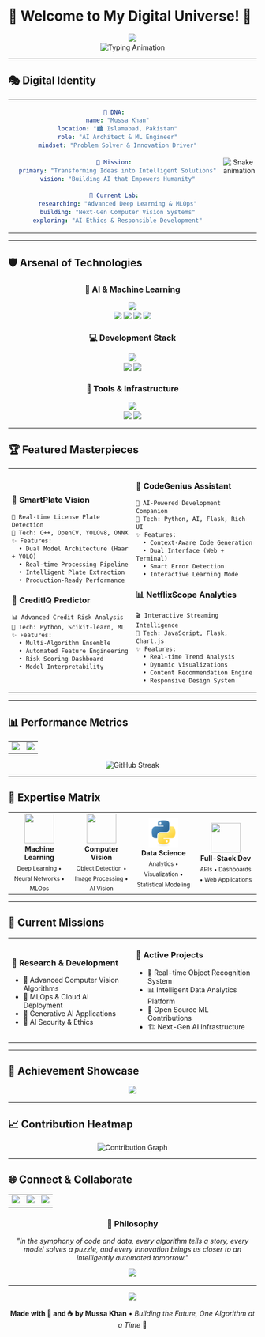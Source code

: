 # 🌟 Welcome to My Digital Universe! 🌟

<div align="center">
  <img src="https://capsule-render.vercel.app/api?type=waving&color=0:667eea,100:764ba2&height=200&section=header&text=Mussa%20Khan&fontSize=70&fontColor=fff&animation=fadeIn&fontAlignY=38&desc=Crafting%20Tomorrow%20with%20AI%20%F0%9F%9A%80&descAlignY=55&descAlign=50" />
</div>

<div align="center">
  <img src="https://readme-typing-svg.herokuapp.com?font=Orbitron&size=24&duration=3000&pause=800&color=667EEA&center=true&vCenter=true&width=600&height=70&lines=%F0%9F%A4%96+AI+%26+Machine+Learning+Engineer;%F0%9F%91%A8%E2%80%8D%F0%9F%92%BB+Full-Stack+Developer;%F0%9F%91%81%EF%B8%8F+Computer+Vision+Specialist;%F0%9F%93%8A+Data+Science+Enthusiast;%F0%9F%9A%80+Innovation+Through+Code" alt="Typing Animation" />
</div>

---

## 🎭 **Digital Identity**

<table align="center">
<tr>
<td align="center" width="50%">

```yaml
🧬 DNA:
  name: "Mussa Khan"
  location: "🏙️ Islamabad, Pakistan"
  role: "AI Architect & ML Engineer"
  mindset: "Problem Solver & Innovation Driver"
  
🎯 Mission:
  primary: "Transforming Ideas into Intelligent Solutions"
  vision: "Building AI that Empowers Humanity"
  
🔬 Current Lab:
  researching: "Advanced Deep Learning & MLOps"
  building: "Next-Gen Computer Vision Systems"
  exploring: "AI Ethics & Responsible Development"
```

</td>
<td align="center" width="50%">

<img src="https://github.com/musagithub1/musagithub1/blob/output/github-contribution-grid-snake-dark.svg" width="100%" alt="Snake animation" />

</td>
</tr>
</table>

---

## 🛡️ **Arsenal of Technologies**

<div align="center">

### 🧠 **AI & Machine Learning**
<img src="https://skillicons.dev/icons?i=python,tensorflow,pytorch,opencv&theme=dark" />
<br>
<img src="https://img.shields.io/badge/Scikit--Learn-F7931E?style=for-the-badge&logo=scikit-learn&logoColor=white" />
<img src="https://img.shields.io/badge/Pandas-150458?style=for-the-badge&logo=pandas&logoColor=white" />
<img src="https://img.shields.io/badge/NumPy-013243?style=for-the-badge&logo=numpy&logoColor=white" />
<img src="https://img.shields.io/badge/Matplotlib-11557c?style=for-the-badge&logo=python&logoColor=white" />

### 💻 **Development Stack**
<img src="https://skillicons.dev/icons?i=cpp,js,html,css,flask,bootstrap&theme=dark" />
<br>
<img src="https://img.shields.io/badge/Chart.js-FF6384?style=for-the-badge&logo=chart.js&logoColor=white" />
<img src="https://img.shields.io/badge/REST_API-02569B?style=for-the-badge&logo=api&logoColor=white" />

### 🔧 **Tools & Infrastructure**
<img src="https://skillicons.dev/icons?i=git,linux,docker,postman,vscode&theme=dark" />
<br>
<img src="https://img.shields.io/badge/Jupyter-F37626?style=for-the-badge&logo=jupyter&logoColor=white" />
<img src="https://img.shields.io/badge/Google_Colab-F9AB00?style=for-the-badge&logo=googlecolab&logoColor=white" />

</div>

---

## 🏆 **Featured Masterpieces**

<div align="center">
<table>
<tr>
<td width="50%">

### 🚗 **SmartPlate Vision**
```
🎯 Real-time License Plate Detection
🧠 Tech: C++, OpenCV, YOLOv8, ONNX
✨ Features:
  • Dual Model Architecture (Haar + YOLO)
  • Real-time Processing Pipeline
  • Intelligent Plate Extraction
  • Production-Ready Performance
```

### 🏦 **CreditIQ Predictor**
```
📊 Advanced Credit Risk Analysis
🧠 Tech: Python, Scikit-learn, ML
✨ Features:
  • Multi-Algorithm Ensemble
  • Automated Feature Engineering
  • Risk Scoring Dashboard
  • Model Interpretability
```

</td>
<td width="50%">

### 🤖 **CodeGenius Assistant**
```
🚀 AI-Powered Development Companion
🧠 Tech: Python, AI, Flask, Rich UI
✨ Features:
  • Context-Aware Code Generation
  • Dual Interface (Web + Terminal)
  • Smart Error Detection
  • Interactive Learning Mode
```

### 📊 **NetflixScope Analytics**
```
🎬 Interactive Streaming Intelligence
🧠 Tech: JavaScript, Flask, Chart.js
✨ Features:
  • Real-time Trend Analysis
  • Dynamic Visualizations
  • Content Recommendation Engine
  • Responsive Design System
```

</td>
</tr>
</table>
</div>

---

## 📊 **Performance Metrics**

<div align="center">
<table>
<tr>
<td width="50%">
<img height="200px" src="https://github-readme-stats.vercel.app/api?username=musagithub1&show_icons=true&theme=radical&include_all_commits=true&count_private=true&hide_border=true&bg_color=0D1117&title_color=58A6FF&icon_color=1F6FEB&text_color=C9D1D9" />
</td>
<td width="50%">
<img height="200px" src="https://github-readme-stats.vercel.app/api/top-langs/?username=musagithub1&layout=compact&theme=radical&hide_border=true&bg_color=0D1117&title_color=58A6FF&text_color=C9D1D9&langs_count=8" />
</td>
</tr>
</table>

<img src="https://github-readme-streak-stats.herokuapp.com/?user=musagithub1&theme=radical&hide_border=true&background=0D1117&stroke=58A6FF&ring=1F6FEB&fire=FF7B72&currStreakLabel=58A6FF" alt="GitHub Streak" />

</div>

---

## 🎯 **Expertise Matrix**

<div align="center">
<table>
<tr>
<td align="center" width="25%">
<img src="https://cdn.jsdelivr.net/gh/devicons/devicon/icons/tensorflow/tensorflow-original.svg" width="60px" height="60px" />
<br><strong>Machine Learning</strong>
<br><sub>Deep Learning • Neural Networks • MLOps</sub>
</td>
<td align="center" width="25%">
<img src="https://cdn.jsdelivr.net/gh/devicons/devicon/icons/opencv/opencv-original.svg" width="60px" height="60px" />
<br><strong>Computer Vision</strong>
<br><sub>Object Detection • Image Processing • AI Vision</sub>
</td>
<td align="center" width="25%">
<img src="https://raw.githubusercontent.com/devicons/devicon/master/icons/python/python-original.svg" width="60px" height="60px" />
<br><strong>Data Science</strong>
<br><sub>Analytics • Visualization • Statistical Modeling</sub>
</td>
<td align="center" width="25%">
<img src="https://cdn.jsdelivr.net/gh/devicons/devicon/icons/flask/flask-original.svg" width="60px" height="60px" />
<br><strong>Full-Stack Dev</strong>
<br><sub>APIs • Dashboards • Web Applications</sub>
</td>
</tr>
</table>
</div>

---

## 🚀 **Current Missions**

<div align="center">
<table>
<tr>
<td width="50%">

### 🔬 **Research & Development**
- 🧬 Advanced Computer Vision Algorithms
- 🚀 MLOps & Cloud AI Deployment  
- 🤖 Generative AI Applications
- 🔐 AI Security & Ethics

</td>
<td width="50%">

### 🌟 **Active Projects**
- 🎯 Real-time Object Recognition System
- 📊 Intelligent Data Analytics Platform
- 🤝 Open Source ML Contributions
- 🏗️ Next-Gen AI Infrastructure

</td>
</tr>
</table>
</div>

---

## 🏅 **Achievement Showcase**

<div align="center">
<img src="https://github-profile-trophy.vercel.app/?username=musagithub1&theme=radical&no-frame=true&no-bg=true&margin-w=4&column=7" />
</div>

---

## 📈 **Contribution Heatmap**

<div align="center">
<img src="https://github-readme-activity-graph.vercel.app/graph?username=musagithub1&theme=react-dark&bg_color=0D1117&color=58A6FF&line=1F6FEB&point=FF7B72&area=true&hide_border=true" alt="Contribution Graph" />
</div>

---

## 🌐 **Connect & Collaborate**

<div align="center">
<table>
<tr>
<td align="center">
<a href="https://www.linkedin.com/in/mussa-khan-49b784375/" target="_blank">
<img src="https://img.shields.io/badge/LinkedIn-0077B5?style=for-the-badge&logo=linkedin&logoColor=white&animation=pulse" />
</a>
</td>
<td align="center">
<a href="https://github.com/musagithub1" target="_blank">
<img src="https://img.shields.io/badge/GitHub-100000?style=for-the-badge&logo=github&logoColor=white" />
</a>
</td>
<td align="center">
<a href="mailto:raja.mussa.khan786@gmail.com" target="_blank">
<img src="https://img.shields.io/badge/Email-D14836?style=for-the-badge&logo=gmail&logoColor=white" />
</a>
</td>
</tr>
</table>

### 💭 **Philosophy**
*"In the symphony of code and data, every algorithm tells a story, every model solves a puzzle, and every innovation brings us closer to an intelligently automated tomorrow."*

<img src="https://komarev.com/ghpvc/?username=musagithub1&color=blueviolet&style=for-the-badge&label=Profile+Views" />

</div>

---

<div align="center">
<img src="https://capsule-render.vercel.app/api?type=waving&color=0:667eea,100:764ba2&height=120&section=footer&animation=fadeIn" />

**Made with 💜 and ☕ by Mussa Khan** • *Building the Future, One Algorithm at a Time* 🚀

</div>
